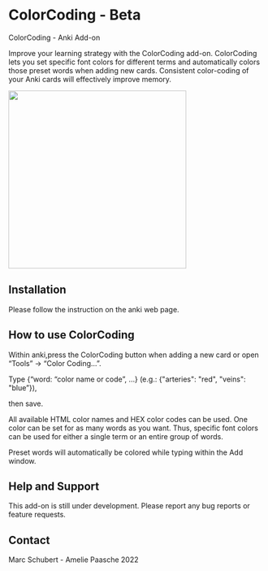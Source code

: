 # ColorCoding  - Beta
ColorCoding - Anki Add-on 

Improve your learning strategy with the ColorCoding add-on. ColorCoding lets you set specific font colors for different terms and automatically colors those preset words when adding new cards. Consistent color-coding of your Anki cards will effectively improve memory. 


<img src="https://raw.githubusercontent.com/schubertmc/ColorCoding/main/src/example/EXAMPLE.gif?token=GHSAT0AAAAAABRGBY6I7K6XO22EXRQ4CQZ6YP25QOQ" width="350" />

## Installation
Please follow the instruction on the anki web page. 

## How to use ColorCoding


Within anki,press the ColorCoding button when adding a new card or open “Tools” -> “Color Coding…”. 

Type {“word: “color name or code”, …} (e.g.: {"arteries": "red", "veins": "blue”}), 

then save.


All available HTML color names and HEX color codes can be used. One color can be set for as many words as you want. Thus, specific font colors can be used for either a single term or an entire group of words. 

Preset words will automatically be colored while typing within the Add window.

## Help and Support
This add-on is still under development.
Please report any bug reports or feature requests.




## Contact



Marc Schubert -  Amelie Paasche
2022
